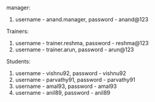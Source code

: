 manager: 
1. username - anand.manager, password - anand@123

Trainers:
1. username - trainer.reshma, password - reshma@123
2. username - trainer.arun, password - arun@123

Students:
1. username - vishnu92, password - vishnu92
2. username - parvathy91, password - parvathy91
3. username - amal93, password - amal93
4. username - anil89, password - anil89

